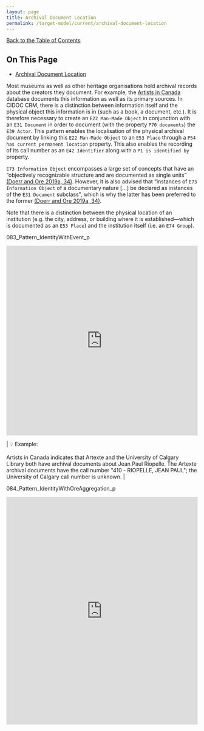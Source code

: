 ```yaml
---
layout: page
title: Archival Document Location
permalink: /target-model/current/archival-document-location
---
```

[Back to the Table of Contents](/collections-model/target-model/current/information#table-of-contents)

## On This Page

* [Archival Document Location](#)

Most museums as well as other heritage organisations hold archival records about the creators they document. For example, the [Artists in Canada](https://app.pch.gc.ca/application/aac-aic/description-about.app?lang=en) database documents this information as well as its primary sources. In CIDOC CRM, there is a distinction between information itself and the physical object this information is in (such as a book, a document, etc.). It is therefore necessary to create  an `E22 Man-Made Object` in conjunction with an `E31 Document` in order to document (with the property `P70 documents`) the `E39 Actor`. This pattern enables the localisation of the physical archival document by linking this `E22 Man-Made Object` to an `E53 Place` through a `P54 has current permanent location` property. This also enables the recording of its call number as an `E42 Identifier` along with a `P1 is identified by` property. 

`E73 Information Object` encompasses a large set of concepts that have an “objectively recognizable structure and are documented as single units” [(Doerr and Ore 2019a, 34)](/collections-model/target-model/current/bibliography#doerr-and-ore-2019a). However, it is also advised that “instances of `E73 Information Object` of a documentary nature [...] be declared as instances of the `E31 Document` subclass", which is why the latter has been preferred to the former [(Doerr and Ore 2019a, 34)](/collections-model/target-model/current/bibliography#doerr-and-ore-2019a). 

Note that there is a distinction between the physical location of an institution (e.g. the city, address, or building where it is established—which is documented as an `E53 Place`) and the institution itself (i.e. an `E74 Group`). 

<a name="083_Pattern_IdentityWithEvent_p"></a>083_Pattern_IdentityWithEvent_p
<iframe frameborder="0" style="width:100%;height:500px;" src="https://viewer.diagrams.net/?highlight=0000ff&edit=_blank&layers=1&nav=1&title=074_Pattern_DocumentLocation_p.drawio#Uhttps%3A%2F%2Fdrive.google.com%2Fuc%3Fid%3D1KHjjLjchjT6wIcKq8gZaY9FCjK6ItKr4%26export%3Ddownload"></iframe>


| 💡  Example:<br/><br/>Artists in Canada indicates that Artexte and the University of Calgary Library both have archival documents about Jean Paul Riopelle. The Artexte archival documents have the call number "410 - RIOPELLE, JEAN PAUL"; the University of Calgary call number is unknown. |

<a name="084_Pattern_IdentityWithOreAggregation_p"></a>084_Pattern_IdentityWithOreAggregation_p
<iframe frameborder="0" style="width:100%;height:600px;" src="https://viewer.diagrams.net/?highlight=0000ff&edit=_blank&layers=1&nav=1&title=075_Example_DocumentLocationRiopelle_p.drawio#Uhttps%3A%2F%2Fdrive.google.com%2Fuc%3Fid%3D1xyt3QFP1G0blmWAjTEzOcI8NubU66AqG%26export%3Ddownload"></iframe>
